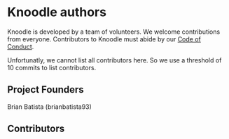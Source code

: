 # Knoodle authors

Knoodle is developed by a team of volunteers. We welcome contributions from everyone. Contributors to Knoodle must abide by our [Code of Conduct](CODE_OF_CONDUCT.md).

Unfortunatly, we cannot list all contributors here. So we use a threshold of 10 commits to list contributors.

## Project Founders

Brian Batista (brianbatista93)

## Contributors
